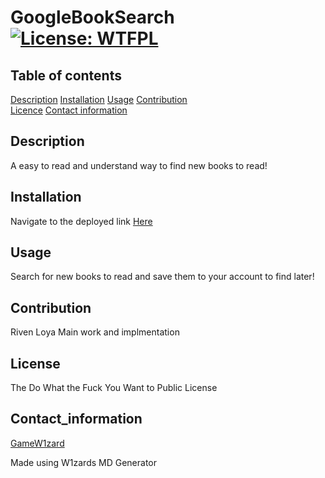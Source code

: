 # GoogleBookSearch [![License: WTFPL](https://img.shields.io/badge/License-WTFPL-brightgreen.svg)](http://www.wtfpl.net/about/)
      
 
 ## Table of contents 
 [Description](#description) 
 [Installation](#installation) 
 [Usage](#usage) 
 [Contribution](#contribution)  
 [Licence](#license) 
 [Contact information](#contact_information)
      
 
 ## Description 
 A easy to read and understand way to find new books to read!
       
 
 ## Installation 
 Navigate to the deployed link [Here](https://github.com/GameW1zard)
 
 ## Usage 
 Search for new books to read and save them to your account to find later!
 
 ## Contribution 
 Riven Loya Main work and implmentation
      
 

 ## License 
 The Do What the Fuck You Want to Public License
      
 
 ## Contact_information 
 [GameW1zard](https://github.com/GameW1zard) 
 
      
 
 Made using W1zards MD Generator